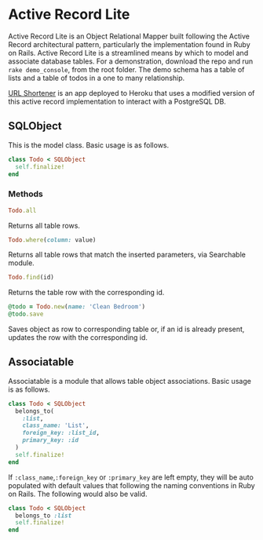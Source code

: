 # Active Record Lite

Active Record Lite is an Object Relational Mapper built following the Active
Record architectural pattern, particularly the implementation found in Ruby
on Rails. Active Record Lite is a streamlined means by which to model and
associate database tables. For a demonstration, download the repo and run `rake demo_console`, from the root folder. The demo schema has a table of lists and a table of todos in a one to many relationship.



[URL Shortener](http://www.lync.space/) is an app deployed to Heroku that uses a modified version of this active record implementation to interact with a PostgreSQL DB.

## SQLObject

This is the model class. Basic usage is as follows.
```ruby
class Todo < SQLObject
  self.finalize!
end
```
### Methods
```ruby
Todo.all
```
Returns all table rows.

```ruby
Todo.where(column: value)
```
Returns all table rows that match the inserted parameters, via Searchable module.

```ruby
Todo.find(id)
```
Returns the table row with the corresponding id.

```ruby
@todo = Todo.new(name: 'Clean Bedroom')
@todo.save
```
Saves object as row to corresponding table or, if an id is already present, updates the row with the corresponding id.

## Associatable

Associatable is a module that allows table object associations. Basic usage is as follows.
```ruby
class Todo < SQLObject
  belongs_to(
    :list,
    class_name: 'List',
    foreign_key: :list_id,
    primary_key: :id
  )
  self.finalize!
end
```
If `:class_name`,`:foreign_key` or `:primary_key` are left empty, they will be auto populated with default values that following the naming conventions in Ruby on Rails. The following would also be valid.
```ruby
class Todo < SQLObject
  belongs_to :list
  self.finalize!
end
```
